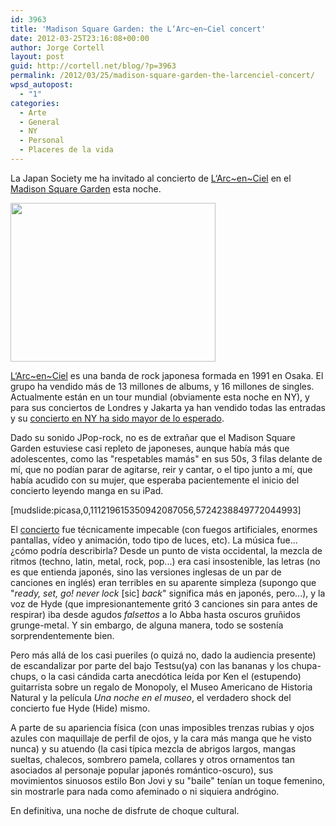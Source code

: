 ```yaml
---
id: 3963
title: 'Madison Square Garden: the L‘Arc~en~Ciel concert'
date: 2012-03-25T23:16:08+00:00
author: Jorge Cortell
layout: post
guid: http://cortell.net/blog/?p=3963
permalink: /2012/03/25/madison-square-garden-the-larcenciel-concert/
wpsd_autopost:
  - "1"
categories:
  - Arte
  - General
  - NY
  - Personal
  - Placeres de la vida
---
```

La Japan Society me ha invitado al concierto de <a title="https://en.wikipedia.org/wiki/L'Arc-en-Ciel" href="https://en.wikipedia.org/wiki/L'Arc-en-Ciel" target="_blank">L‘Arc~en~Ciel</a> en el <a title="http://www.thegarden.com/events/2012/l-arc-en-ciel.html" href="http://www.thegarden.com/events/2012/l-arc-en-ciel.html" target="_blank">Madison Square Garden</a> esta noche.

<img class="aligncenter" title="L'Arc~en~Ciel" src="http://www.thegarden.com/content/dam/msg/eventImg/LArc-En-Ciel-0325-12-328.jpg/_jcr_content/renditions/LArc-En-Ciel-0325-12-328.328.254.jpg" alt="" width="328" height="254" />

<a title="http://www.larc-en-ciel.com/wt2012/index.html" href="http://www.larc-en-ciel.com/wt2012/index.html" target="_blank">L‘Arc~en~Ciel</a> es una banda de rock japonesa formada en 1991 en Osaka. El grupo ha vendido más de 13 millones de albums, y 16 millones de singles. Actualmente están en un tour mundial (obviamente esta noche en NY), y para sus conciertos de Londres y Jakarta ya han vendido todas las entradas y su <a title="http://www.mtv.com/news/articles/1681730/larc-en-ciel-madison-square-garden.jhtml" href="http://www.mtv.com/news/articles/1681730/larc-en-ciel-madison-square-garden.jhtml" target="_blank">concierto en NY ha sido mayor de lo esperado</a>.

Dado su sonido JPop-rock, no es de extrañar que el Madison Square Garden estuviese casi repleto de japoneses, aunque había más que adolescentes, como las "respetables mamás" en sus 50s, 3 filas delante de mí, que no podían parar de agitarse, reir y cantar, o el tipo junto a mí, que había acudido con su mujer, que esperaba pacientemente el inicio del concierto leyendo manga en su iPad.

[mudslide:picasa,0,111219615350942087056,5724238849772044993]

El <a title="https://plus.google.com/photos/111219615350942087056/albums/5724238849772044993" href="https://plus.google.com/photos/111219615350942087056/albums/5724238849772044993" target="_blank">concierto</a> fue técnicamente impecable (con fuegos artificiales, enormes pantallas, vídeo y animación, todo tipo de luces, etc). La música fue... ¿cómo podría describirla? Desde un punto de vista occidental, la mezcla de ritmos (techno, latin, metal, rock, pop...) era casi insostenible, las letras (no es que entienda japonés, sino las versiones inglesas de un par de canciones en inglés) eran terribles en su aparente simpleza (supongo que "_ready, set, go! never lock_ [sic] _back_" significa más en japonés, pero...), y la voz de Hyde (que impresionantemente gritó 3 canciones sin para antes de respirar) iba desde agudos _falsettos_ a lo Abba hasta oscuros gruñidos grunge-metal. Y sin embargo, de alguna manera, todo se sostenía sorprendentemente bien.

Pero más allá de los casi pueriles (o quizá no, dado la audiencia presente) de escandalizar por parte del bajo Testsu(ya) con las bananas y los chupa-chups, o la casi cándida carta anecdótica leída por Ken el (estupendo) guitarrista sobre un regalo de Monopoly, el Museo Americano de Historia Natural y la película _Una noche en el museo_, el verdadero shock del concierto fue Hyde (Hide) mismo.

A parte de su apariencia física (con unas imposibles trenzas rubias y ojos azules con maquillaje de perfil de ojos, y la cara más manga que he visto nunca) y su atuendo (la casi típica mezcla de abrigos largos, mangas sueltas, chalecos, sombrero pamela, collares y otros ornamentos tan asociados al personaje popular japonés romántico-oscuro), sus movimientos sinuosos estilo Bon Jovi y su "baile" tenían un toque femenino, sin mostrarle para nada como afeminado o ni siquiera andrógino.

En definitiva, una noche de disfrute de choque cultural.